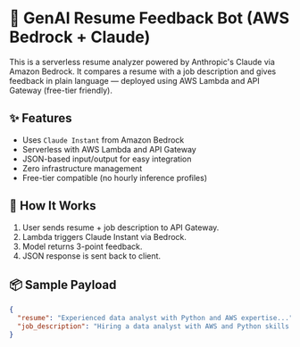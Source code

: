 # 🧠 GenAI Resume Feedback Bot (AWS Bedrock + Claude)

This is a serverless resume analyzer powered by Anthropic's Claude via Amazon Bedrock. It compares a resume with a job description and gives feedback in plain language — deployed using AWS Lambda and API Gateway (free-tier friendly).

## ✨ Features
- Uses `Claude Instant` from Amazon Bedrock
- Serverless with AWS Lambda and API Gateway
- JSON-based input/output for easy integration
- Zero infrastructure management
- Free-tier compatible (no hourly inference profiles)

## 🚀 How It Works
1. User sends resume + job description to API Gateway.
2. Lambda triggers Claude Instant via Bedrock.
3. Model returns 3-point feedback.
4. JSON response is sent back to client.

## 📦 Sample Payload

```json
{
  "resume": "Experienced data analyst with Python and AWS expertise...",
  "job_description": "Hiring a data analyst with AWS and Python skills."
}
